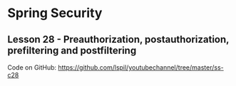# Spring Security

## Lesson 28 - Preauthorization, postauthorization, prefiltering and postfiltering

Code on GitHub: https://github.com/lspil/youtubechannel/tree/master/ss-c28


